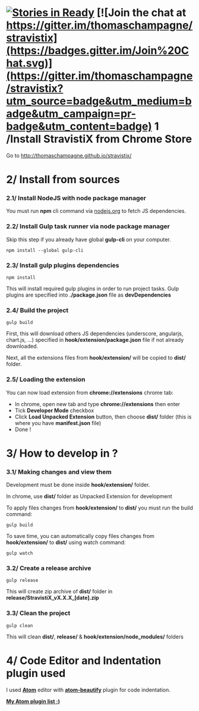 [![Stories in Ready](https://badge.waffle.io/thomaschampagne/stravistix.png?label=ready&title=Ready)](http://waffle.io/thomaschampagne/stravistix)
[![Join the chat at https://gitter.im/thomaschampagne/stravistix](https://badges.gitter.im/Join%20Chat.svg)](https://gitter.im/thomaschampagne/stravistix?utm_source=badge&utm_medium=badge&utm_campaign=pr-badge&utm_content=badge)
1 /Install StravistiX from Chrome Store
==========
Go to http://thomaschampagne.github.io/stravistix/

2/ Install from sources
==========
<!-- **Requirements**
* You need [**node package manager and nodejs**](http://nodejs.org/) to fetch nodejs dependencies and distribute the extension.

* To develop, you must install nodejs dependencies before loading extension from **chrome://extensions** as a developer. View **Install extension dependencies** below step -->

### 2.1/ Install NodeJS with node package manager
You must run **npm** cli command via [nodejs.org](https://nodejs.org) to fetch JS dependencies.

### 2.2/ Install Gulp task runner via node package manager
Skip this step if you already have global **gulp-cli** on your computer.
```
npm install --global gulp-cli
```

### 2.3/ Install gulp plugins dependencies
```
npm install
```
This will install required gulp plugins in order to run project tasks. Gulp plugins are specified into **./package.json** file as **devDependencies**

### 2.4/ Build the project
```
gulp build
```
First, this will download others JS dependencies (underscore, angularjs, chart.js, ...) specified in **hook/extension/package.json** file if not already downloaded.

Next, all the extensions files from **hook/extension/** will be copied to **dist/** folder.

### 2.5/ Loading the extension

You can now load extension from **chrome://extensions** chrome tab:

* In chrome, open new tab and type **chrome://extensions** then enter
* Tick **Developer Mode** checkbox
* Click **Load Unpacked Extension** button, then choose **dist/** folder (this is where you have **manifest.json** file)
* Done !

3/ How to develop in ?
==========

### 3.1/ Making changes and view them

Development must be done inside **hook/extension/** folder.

In chrome, use **dist/** folder as Unpacked Extension for development

To apply files changes from **hook/extension/** to **dist/** you must run the build command:

```
gulp build
```

To save time, you can automatically copy files changes from **hook/extension/** to **dist/** using watch command:
```
gulp watch
```

### 3.2/ Create a release archive
```
gulp release
```
This will create zip archive of **dist/** folder in **release/StravistiX\_vX.X.X\_[date].zip**

### 3.3/ Clean the project
```
gulp clean
```
This will clean **dist/**, **release/** & **hook/extension/node_modules/** folders

4/ Code Editor and Indentation plugin used
==========
I used [**Atom**](https://atom.io/) editor with [**atom-beautify**](https://atom.io/packages/atom-beautify) plugin for code indentation.

[**My Atom plugin list ;)**](https://gist.github.com/thomaschampagne/fa8fa9615b2fac236ac3)

